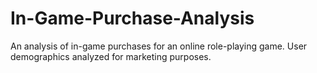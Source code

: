 # In-Game-Purchase-Analysis
An analysis of in-game purchases for an online role-playing game. User demographics analyzed for marketing purposes.
